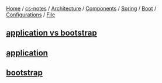 [Home](https://mengxianbin.github.io) /
[cs-notes](https://mengxianbin.github.io/cs-notes/site) /
[Architecture](https://mengxianbin.github.io/cs-notes/site/Architecture) /
[Components](https://mengxianbin.github.io/cs-notes/site/Architecture/Components) /
[Spring](https://mengxianbin.github.io/cs-notes/site/Architecture/Components/Spring) /
[Boot](https://mengxianbin.github.io/cs-notes/site/Architecture/Components/Spring/Boot) /
[Configurations](https://mengxianbin.github.io/cs-notes/site/Architecture/Components/Spring/Boot/Configurations) /
[File](https://mengxianbin.github.io/cs-notes/site/Architecture/Components/Spring/Boot/Configurations/File)

## [application vs bootstrap](https://mengxianbin.github.io/cs-notes/site/Architecture/Components/Spring/Boot/Configurations/File/application%20vs%20bootstrap)

## [application](https://mengxianbin.github.io/cs-notes/site/Architecture/Components/Spring/Boot/Configurations/File/application)

## [bootstrap](https://mengxianbin.github.io/cs-notes/site/Architecture/Components/Spring/Boot/Configurations/File/bootstrap)
